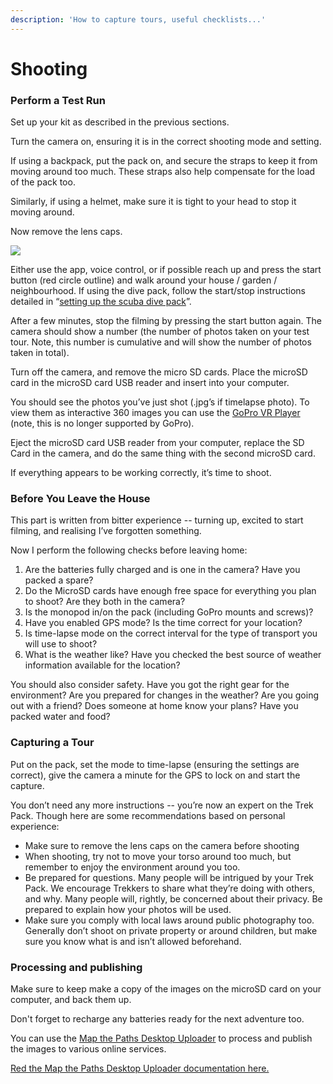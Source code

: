 ```yaml
---
description: 'How to capture tours, useful checklists...'
---
```


# Shooting

### Perform a Test Run

Set up your kit as described in the previous sections.

Turn the camera on, ensuring it is in the correct shooting mode and setting.

If using a backpack, put the pack on, and secure the straps to keep it from moving around too much. These straps also help compensate for the load of the pack too.

Similarly, if using a helmet, make sure it is tight to your head to stop it moving around.

Now remove the lens caps.

![](https://lh4.googleusercontent.com/ABhAYN0NQDaaZ_C4VVSoqx4xPDwE1DsCzu3FOy0tAoTCCeB1Wi21EtVUEONg8x9CfEozhlaNJvUHPyxqTT_MzD2FY_Pepi5lTZ1mDOIxi45AjUr1-nKfKGMB0HKOj-xbQQZcQjEw)

Either use the app, voice control, or if possible reach up and press the start button \(red circle outline\) and walk around your house / garden / neighbourhood. If using the dive pack, follow the start/stop instructions detailed in “[setting up the scuba dive pack](kit-setup.md#setting-up-the-scuba-dive-pack)”.

After a few minutes, stop the filming by pressing the start button again. The camera should show a number \(the number of photos taken on your test tour. Note, this number is cumulative and will show the number of photos taken in total\).

Turn off the camera, and remove the micro SD cards. Place the microSD card in the microSD card USB reader and insert into your computer.

You should see the photos you’ve just shot \(.jpg’s if timelapse photo\). To view them as interactive 360 images you can use the [GoPro VR Player](https://www.techadvisor.co.uk/download/audio-video-photo/gopro-vr-player-305-3330891/) \(note, this is no longer supported by GoPro\).

Eject the microSD card USB reader from your computer, replace the SD Card in the camera, and do the same thing with the second microSD card.

If everything appears to be working correctly, it’s time to shoot.

### Before You Leave the House

This part is written from bitter experience -- turning up, excited to start filming, and realising I’ve forgotten something.

Now I perform the following checks before leaving home:

1. Are the batteries fully charged and is one in the camera? Have you packed a spare?
2. Do the MicroSD cards have enough free space for everything you plan to shoot? Are they both in the camera?
3. Is the monopod in/on the pack \(including GoPro mounts and screws\)?
4. Have you enabled GPS mode? Is the time correct for your location?
5. Is time-lapse mode on the correct interval for the type of transport you will use to shoot?
6. What is the weather like? Have you checked the best source of weather information available for the location?

You should also consider safety. Have you got the right gear for the environment? Are you prepared for changes in the weather? Are you going out with a friend? Does someone at home know your plans? Have you packed water and food?

### Capturing a Tour

Put on the pack, set the mode to time-lapse \(ensuring the settings are correct\), give the camera a minute for the GPS to lock on and start the capture.

You don’t need any more instructions -- you’re now an expert on the Trek Pack. Though here are some recommendations based on personal experience:

* Make sure to remove the lens caps on the camera before shooting
* When shooting, try not to move your torso around too much, but remember to enjoy the environment around you too.
* Be prepared for questions. Many people will be intrigued by your Trek Pack. We encourage Trekkers to share what they’re doing with others, and why. Many people will, rightly, be concerned about their privacy. Be prepared to explain how your photos will be used.
* Make sure you comply with local laws around public photography too. Generally don’t shoot on private property or around children, but make sure you know what is and isn’t allowed beforehand.

### Processing and publishing

Make sure to keep make a copy of the images on the microSD card on your computer, and back them up.

Don't forget to recharge any batteries ready for the next adventure too.

You can use the [Map the Paths Desktop Uploader](http://mtp.trekview.org/uploader) to process and publish the images to various online services.

[Red the Map the Paths Desktop Uploader documentation here.](../../mtp-desktop-uploader/overview.md)

